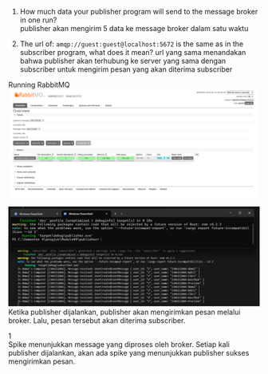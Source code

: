1. How much data your publisher program will send to the message broker in one
run?  
    publisher akan mengirim 5 data ke message broker dalam satu waktu  

2. The url of: `amqp://guest:guest@localhost:5672` is the same as in the subscriber
program, what does it mean?
    url yang sama menandakan bahwa publisher akan terhubung ke server yang sama dengan subscriber untuk mengirim pesan yang akan diterima subscriber

Running RabbitMQ  
![](./img/Screenshot%202025-05-16%20184410.png)  



![](./img/console.png)   
Ketika publisher dijalankan, publisher akan mengirimkan pesan melalui broker. Lalu, pesan tersebut akan diterima subscriber.  



1[](./img/spike.png)  
Spike menunjukkan message yang diproses oleh broker. Setiap kali publisher dijalankan, akan ada spike yang menunjukkan publisher sukses mengirimkan pesan.  